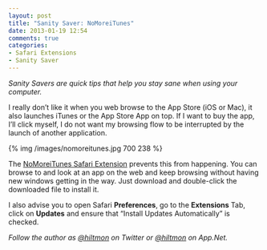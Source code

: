 ```yaml
---
layout: post
title: "Sanity Saver: NoMoreiTunes"
date: 2013-01-19 12:54
comments: true
categories: 
- Safari Extensions
- Sanity Saver
---
```


*Sanity Savers are quick tips that help you stay sane when using your computer.*

I really don’t like it when you web browse to the App Store (iOS or Mac), it also launches iTunes or the App Store App on top. If I want to buy the app, I’ll click myself, I do not want my browsing flow to be interrupted by the launch of another application.

{% img /images/nomoreitunes.jpg 700 238 %}

The [NoMoreiTunes Safari Extension](http://nomoreitunes.einserver.de) prevents this from happening. You can browse to and look at an app on the web and keep browsing without having new windows getting in the way. Just download and double-click the downloaded file to install it.

I also advise you to open Safari **Preferences**, go to the **Extensions** Tab, click on **Updates** and ensure that “Install Updates Automatically” is checked.

*Follow the author as [@hiltmon](http://twitter.com/hiltmon) on Twitter or [@hiltmon](http://alpha.app.net/hiltmon) on App.Net.*

